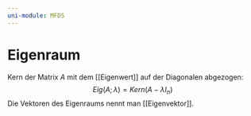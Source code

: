```yaml
---
uni-module: MFDS
---
```


# Eigenraum

Kern der Matrix $A$ mit dem [[Eigenwert]] auf der Diagonalen abgezogen:
$$Eig(A; \lambda ) = Kern(A - \lambda I_n)$$
Die Vektoren des Eigenraums nennt man [[Eigenvektor]].
